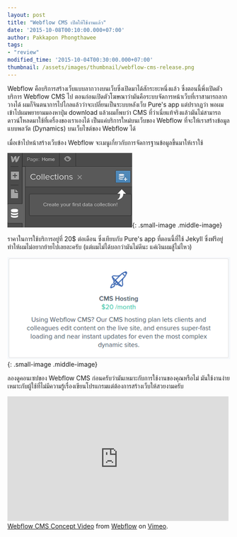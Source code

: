 ```yaml
---
layout: post
title: "Webflow CMS เปิดให้ใช้งานแล้ว"
date: '2015-10-08T00:10:00.000+07:00'
author: Pakkapon Phongthawee
tags:
- "review"
modified_time: '2015-10-04T00:30:00.000+07:00'
thumbnail: /assets/images/thumbnail/webflow-cms-release.png
---
```

Webflow คือบริการสร้างเว็บแบบลากวางบนเว็บซึ่งเปิดมาได้สักระยะหนึ่งแล้ว ซึ่งตอนนี้พึ่งเปิดตัวบริการ Webflow CMS ไป ตอนก่อนเปิดตัวโฆษณาว่ามันคือระบบจัดการหน้าเว็บที่เราสามารถลากวางได้ ผมก็จินตนาการไปไกลแล้วว่าจะเปลี่ยนเป็นระบบหลังเว็บ Pure's app แต่ปรากฏว่า พอผมเข้าไปผมพยายามมองหาปุ่ม download แล้วผมก็พบว่า CMS ที่ว่าเนี่ยแท้จริงแล้วมันไม่สามารถดาวน์โหลดมาใช้ที่เครื่องของเราเองได้ เป็นแค่บริการใหม่บนเว็บของ Webflow ที่จะให้เราสร้างข้อมูลแบบพลวัต (Dynamics) บนเว็บไซต์ของ Webflow ได้  

เมื่อเข้าไปหน้าสร้างเว็บข้อง Webflow จะเมนูเกี่ยวกับการจัดการฐานข้อมูลขึ้นมาให้เราใช้  

![](/assets/images/post/webflow-cms-release/new-menu.png){: .small-image .middle-image}

ราคาในการใช้บริการอยู่ที่ 20$ ต่อเดือน ซึ่งเทียบกับ Pure's app ที่ตอนนี้ที่ใช้ Jekyll ซึ่งฟรีอยู่ทำให้ผมไม่อยากย้ายไปเลยละครับ (แต่ผมไม่ได้บอกว่ามันไม่ดีนะ แค่เงินผมสู้ไม่ไหว)

![](/assets/images/post/webflow-cms-release/cms-price.png){: .small-image .middle-image}

ลองดูคอนเซปของ Webflow CMS ก่อนครับว่ามันเหมาะกับการใช้งานของคุณหรือไม่ มันใช้งานง่ายเหมาะกับผู้ใช้ที่ไม่มีความรู้เรื่องเขียนโปรแกรมแต่ต้องการสร้างเว็บให้สวยงามครับ

<p class="center">
<iframe src="https://player.vimeo.com/video/135534096?color=6DD7E9&title=0&byline=0&portrait=0" width="500" height="281" frameborder="0" webkitallowfullscreen mozallowfullscreen allowfullscreen></iframe><br/><a href="https://vimeo.com/135534096">Webflow CMS Concept Video</a> from <a href="https://vimeo.com/webflowapp">Webflow</a> on <a href="https://vimeo.com">Vimeo</a>.
</p>
